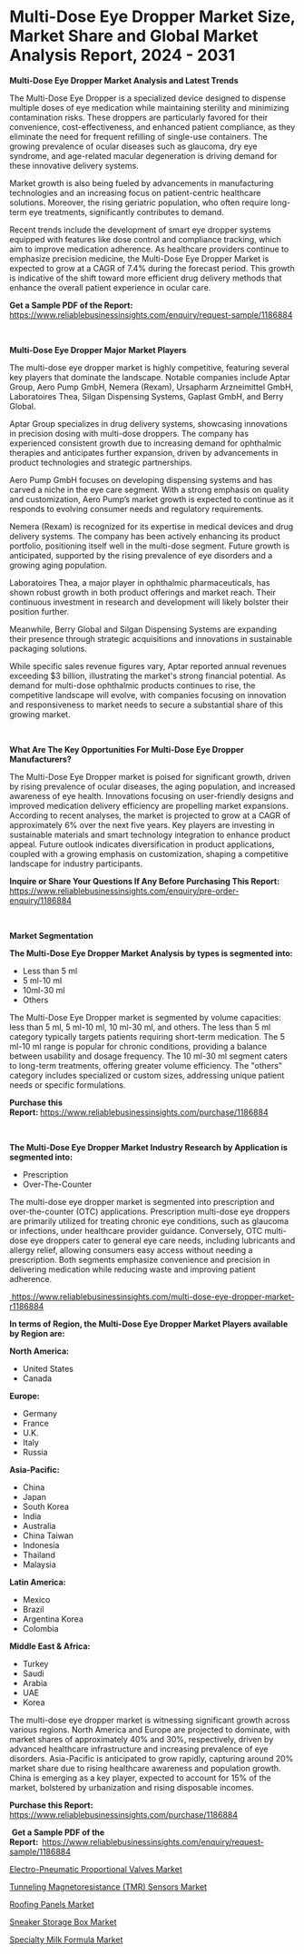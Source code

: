 <p><h1>Multi-Dose Eye Dropper Market Size, Market Share and Global Market Analysis Report, 2024 - 2031</h1></p><p><strong>Multi-Dose Eye Dropper Market Analysis and Latest Trends</strong></p>
<p><p>The Multi-Dose Eye Dropper is a specialized device designed to dispense multiple doses of eye medication while maintaining sterility and minimizing contamination risks. These droppers are particularly favored for their convenience, cost-effectiveness, and enhanced patient compliance, as they eliminate the need for frequent refilling of single-use containers. The growing prevalence of ocular diseases such as glaucoma, dry eye syndrome, and age-related macular degeneration is driving demand for these innovative delivery systems. </p><p>Market growth is also being fueled by advancements in manufacturing technologies and an increasing focus on patient-centric healthcare solutions. Moreover, the rising geriatric population, who often require long-term eye treatments, significantly contributes to demand. </p><p>Recent trends include the development of smart eye dropper systems equipped with features like dose control and compliance tracking, which aim to improve medication adherence. As healthcare providers continue to emphasize precision medicine, the Multi-Dose Eye Dropper Market is expected to grow at a CAGR of 7.4% during the forecast period. This growth is indicative of the shift toward more efficient drug delivery methods that enhance the overall patient experience in ocular care.</p></p>
<p><strong>Get a Sample PDF of the Report:&nbsp;</strong> <a href="https://www.reliablebusinessinsights.com/enquiry/request-sample/1186884?utm_campaign=1091&utm_medium=2&utm_source=Github&utm_content=ia&utm_term=03102024&utm_id=multi-dose-eye-dropper">https://www.reliablebusinessinsights.com/enquiry/request-sample/1186884</a></p>
<p>&nbsp;</p>
<p><strong>Multi-Dose Eye Dropper Major Market Players</strong></p>
<p><p>The multi-dose eye dropper market is highly competitive, featuring several key players that dominate the landscape. Notable companies include Aptar Group, Aero Pump GmbH, Nemera (Rexam), Ursapharm Arzneimittel GmbH, Laboratoires Thea, Silgan Dispensing Systems, Gaplast GmbH, and Berry Global. </p><p>Aptar Group specializes in drug delivery systems, showcasing innovations in precision dosing with multi-dose droppers. The company has experienced consistent growth due to increasing demand for ophthalmic therapies and anticipates further expansion, driven by advancements in product technologies and strategic partnerships.</p><p>Aero Pump GmbH focuses on developing dispensing systems and has carved a niche in the eye care segment. With a strong emphasis on quality and customization, Aero Pump’s market growth is expected to continue as it responds to evolving consumer needs and regulatory requirements.</p><p>Nemera (Rexam) is recognized for its expertise in medical devices and drug delivery systems. The company has been actively enhancing its product portfolio, positioning itself well in the multi-dose segment. Future growth is anticipated, supported by the rising prevalence of eye disorders and a growing aging population.</p><p>Laboratoires Thea, a major player in ophthalmic pharmaceuticals, has shown robust growth in both product offerings and market reach. Their continuous investment in research and development will likely bolster their position further.</p><p>Meanwhile, Berry Global and Silgan Dispensing Systems are expanding their presence through strategic acquisitions and innovations in sustainable packaging solutions. </p><p>While specific sales revenue figures vary, Aptar reported annual revenues exceeding $3 billion, illustrating the market's strong financial potential. As demand for multi-dose ophthalmic products continues to rise, the competitive landscape will evolve, with companies focusing on innovation and responsiveness to market needs to secure a substantial share of this growing market.</p></p>
<p>&nbsp;</p>
<p><strong>What Are The Key Opportunities For Multi-Dose Eye Dropper Manufacturers?</strong></p>
<p><p>The Multi-Dose Eye Dropper market is poised for significant growth, driven by rising prevalence of ocular diseases, the aging population, and increased awareness of eye health. Innovations focusing on user-friendly designs and improved medication delivery efficiency are propelling market expansions. According to recent analyses, the market is projected to grow at a CAGR of approximately 6% over the next five years. Key players are investing in sustainable materials and smart technology integration to enhance product appeal. Future outlook indicates diversification in product applications, coupled with a growing emphasis on customization, shaping a competitive landscape for industry participants.</p></p>
<p><strong>Inquire or Share Your Questions If Any Before Purchasing This Report:</strong> <a href="https://www.reliablebusinessinsights.com/enquiry/pre-order-enquiry/1186884?utm_campaign=1091&utm_medium=2&utm_source=Github&utm_content=ia&utm_term=03102024&utm_id=multi-dose-eye-dropper">https://www.reliablebusinessinsights.com/enquiry/pre-order-enquiry/1186884</a></p>
<p>&nbsp;</p>
<p><strong>Market Segmentation</strong></p>
<p><strong>The Multi-Dose Eye Dropper Market Analysis by types is segmented into:</strong></p>
<p><ul><li>Less than 5 ml</li><li>5 ml-10 ml</li><li>10ml-30 ml</li><li>Others</li></ul></p>
<p><p>The Multi-Dose Eye Dropper market is segmented by volume capacities: less than 5 ml, 5 ml-10 ml, 10 ml-30 ml, and others. The less than 5 ml category typically targets patients requiring short-term medication. The 5 ml-10 ml range is popular for chronic conditions, providing a balance between usability and dosage frequency. The 10 ml-30 ml segment caters to long-term treatments, offering greater volume efficiency. The "others" category includes specialized or custom sizes, addressing unique patient needs or specific formulations.</p></p>
<p><strong>Purchase this Report:&nbsp;</strong><a href="https://www.reliablebusinessinsights.com/purchase/1186884?utm_campaign=1091&utm_medium=2&utm_source=Github&utm_content=ia&utm_term=03102024&utm_id=multi-dose-eye-dropper">https://www.reliablebusinessinsights.com/purchase/1186884</a></p>
<p>&nbsp;</p>
<p><strong>The Multi-Dose Eye Dropper Market Industry Research by Application is segmented into:</strong></p>
<p><ul><li>Prescription</li><li>Over-The-Counter</li></ul></p>
<p><p>The multi-dose eye dropper market is segmented into prescription and over-the-counter (OTC) applications. Prescription multi-dose eye droppers are primarily utilized for treating chronic eye conditions, such as glaucoma or infections, under healthcare provider guidance. Conversely, OTC multi-dose eye droppers cater to general eye care needs, including lubricants and allergy relief, allowing consumers easy access without needing a prescription. Both segments emphasize convenience and precision in delivering medication while reducing waste and improving patient adherence.</p></p>
<p><a href="https://www.reliablebusinessinsights.com/multi-dose-eye-dropper-market-r1186884?utm_campaign=1091&utm_medium=2&utm_source=Github&utm_content=ia&utm_term=03102024&utm_id=multi-dose-eye-dropper">&nbsp;https://www.reliablebusinessinsights.com/multi-dose-eye-dropper-market-r1186884</a></p>
<p><strong>In terms of Region, the Multi-Dose Eye Dropper Market Players available by Region are:</strong></p>
<p>
    <p> <strong> North America: </strong>
        <ul>
            <li>United States</li>
            <li>Canada</li>
        </ul>
        </p> 
    <p> <strong> Europe: </strong>
        <ul>
            <li>Germany</li>
            <li>France</li>
            <li>U.K.</li>
            <li>Italy</li>
            <li>Russia</li>
        </ul>
        </p> 
    <p> <strong> Asia-Pacific: </strong>
        <ul>
            <li>China</li>
            <li>Japan</li>
            <li>South Korea</li>
            <li>India</li>
            <li>Australia</li>
            <li>China Taiwan</li>
            <li>Indonesia</li>
            <li>Thailand</li>
            <li>Malaysia</li>
        </ul>
        </p> 
    <p> <strong> Latin America: </strong>
        <ul>
            <li>Mexico</li>
            <li>Brazil</li>
            <li>Argentina Korea</li>
            <li>Colombia</li>
        </ul>
        </p> 
    <p> <strong> Middle East & Africa: </strong>
        <ul>
            <li>Turkey</li>
            <li>Saudi</li>
            <li>Arabia</li>
            <li>UAE</li>
            <li>Korea</li>
        </ul>
    </p>
    </p>
<p><p>The multi-dose eye dropper market is witnessing significant growth across various regions. North America and Europe are projected to dominate, with market shares of approximately 40% and 30%, respectively, driven by advanced healthcare infrastructure and increasing prevalence of eye disorders. Asia-Pacific is anticipated to grow rapidly, capturing around 20% market share due to rising healthcare awareness and population growth. China is emerging as a key player, expected to account for 15% of the market, bolstered by urbanization and rising disposable incomes.</p></p>
<p><strong>Purchase this Report: </strong><a href="https://www.reliablebusinessinsights.com/purchase/1186884?utm_campaign=1091&utm_medium=2&utm_source=Github&utm_content=ia&utm_term=03102024&utm_id=multi-dose-eye-dropper">https://www.reliablebusinessinsights.com/purchase/1186884</a></p>
<p>&nbsp;<strong>Get a Sample PDF of the Report:&nbsp;&nbsp;</strong><a href="https://www.reliablebusinessinsights.com/enquiry/request-sample/1186884?utm_campaign=1091&utm_medium=2&utm_source=Github&utm_content=ia&utm_term=03102024&utm_id=multi-dose-eye-dropper">https://www.reliablebusinessinsights.com/enquiry/request-sample/1186884</a></p>
<p><strong></strong></p>
<p><p><a href="https://github.com/Greiszane475/Market-Research-Report-List-1/blob/main/electro-pneumatic-proportional-valves-market.md?utm_campaign=1091&utm_medium=2&utm_source=Github&utm_content=ia&utm_term=03102024&utm_id=multi-dose-eye-dropper">Electro-Pneumatic Proportional Valves Market</a></p><p><a href="https://github.com/ClaraRSutton/Market-Research-Report-List-1/blob/main/tunneling-magnetoresistance-tmr-sensors-market.md?utm_campaign=1091&utm_medium=2&utm_source=Github&utm_content=ia&utm_term=03102024&utm_id=multi-dose-eye-dropper">Tunneling Magnetoresistance (TMR) Sensors Market</a></p><p><a href="https://www.linkedin.com/pulse/roofing-panels-market-ecosystem-competitive-landscape-strategic-klfre?utm_campaign=1091&utm_medium=2&utm_source=Github&utm_content=ia&utm_term=03102024&utm_id=multi-dose-eye-dropper">Roofing Panels Market</a></p><p><a href="https://www.linkedin.com/pulse/global-sneaker-storage-box-market-trends-innovations-forward-looking-myzrc?utm_campaign=1091&utm_medium=2&utm_source=Github&utm_content=ia&utm_term=03102024&utm_id=multi-dose-eye-dropper">Sneaker Storage Box Market</a></p><p><a href="https://www.linkedin.com/pulse/regulatory-landscape-its-influence-global-specialty-milk-formula-zewcc?utm_campaign=1091&utm_medium=2&utm_source=Github&utm_content=ia&utm_term=03102024&utm_id=multi-dose-eye-dropper">Specialty Milk Formula Market</a></p></p>